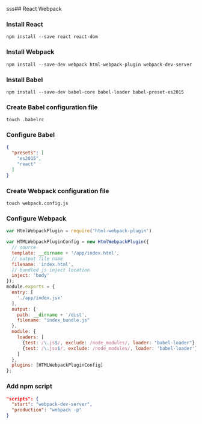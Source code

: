 sss## React Webpack

### Install React

```
npm install --save react react-dom
```

### Install Webpack

```
npm install --save-dev webpack html-webpack-plugin webpack-dev-server
```

### Install Babel

```
npm install --save-dev babel-core babel-loader babel-preset-es2015
```

### Create Babel configuration file

```
touch .babelrc
```

### Configure Babel

```json
{
  "presets": [
    "es2015",
    "react"
  ]
}
```

### Create Webpack configuration file

```
touch webpack.config.js
```

### Configure Webpack

```js
var HtmlWebpackPlugin = require('html-webpack-plugin')

var HTMLWebpackPluginConfig = new HtmlWebpackPlugin({
  // source
  template: __dirname + '/app/index.html',
  // output file name
  filename: 'index.html',
  // bundled js inject location
  inject: 'body'
});
module.exports = {
  entry: [
    './app/index.jsx'
  ],
  output: {
    path: __dirname + '/dist',
    filename: "index_bundle.js"
  },
  module: {
    loaders: [
      {test: /\.js$/, exclude: /node_modules/, loader: "babel-loader"},
      {test: /\.jsx$/, exclude: /node_modules/, loader: 'babel-loader'}
    ]
  },
  plugins: [HTMLWebpackPluginConfig]
};
```

### Add npm script

```json
"scripts": {
  "start": "webpack-dev-server",
  "production": "webpack -p"
}
```
